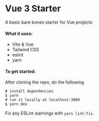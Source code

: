 # Vue 3 Starter

A basic bare bones starter for Vue projects

#### What it uses:

- Vite & Vue
- Tailwind CSS
- eslint
- yarn

#### To get started:

After cloning the repo, do the following

```shell
# install dependencies
$ yarn
# run it locally at localhost:3000
$ yarn dev
```

Fix any ESLint warnings with `yarn lint:fix`.
